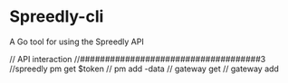 # Spreedly-cli
A Go tool for using the Spreedly API

// API interaction
//####################################3
//spreedly pm get $token
//		   pm add -data
// 		   gateway get
// 		   gateway add